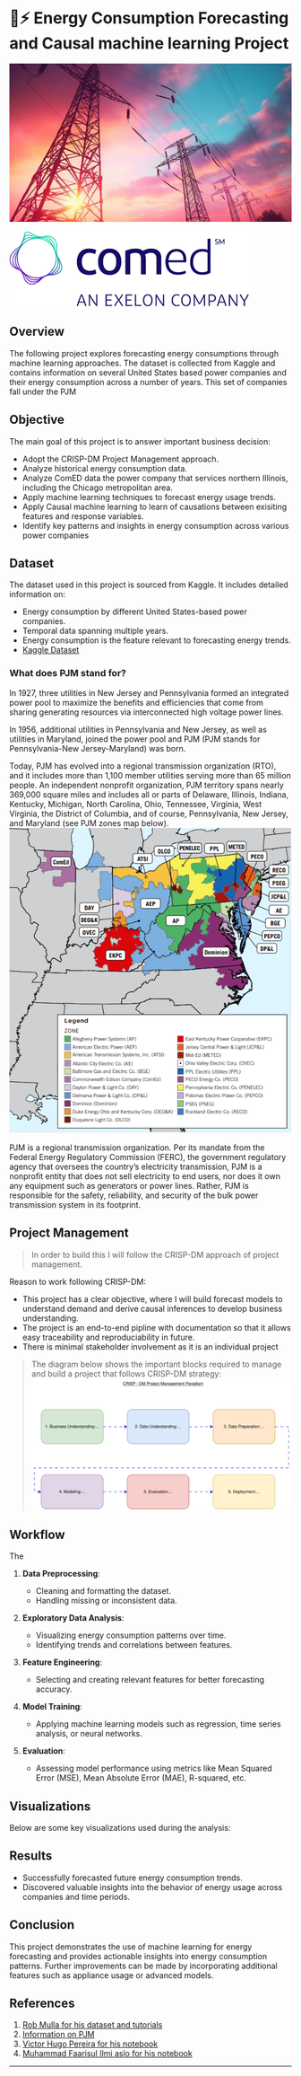 # 🗼⚡ **Energy Consumption Forecasting and Causal machine learning Project**
![electric poles](images/image3.jpg)

![comed](images/comed.png)

## Overview
The following project explores forecasting energy consumptions through machine learning approaches. The dataset is collected from Kaggle and contains information on several United States based power companies and their energy consumption across a number of years.
This set of companies fall under the PJM
## Objective
The main goal of this project is to answer important business decision:
- Adopt the CRISP-DM Project Management approach.
- Analyze historical energy consumption data.
- Analyze ComED data the power company that services northern Illinois, including the Chicago metropolitan area.
- Apply machine learning techniques to forecast energy usage trends.
- Apply Causal machine learning to learn of causations between exisiting features and response variables.
- Identify key patterns and insights in energy consumption across various power companies


## Dataset
The dataset used in this project is sourced from Kaggle. It includes detailed information on:
- Energy consumption by different United States-based power companies.
- Temporal data spanning multiple years.
- Energy consumption is the feature relevant to forecasting energy trends.
- [Kaggle Dataset](https://www.kaggle.com/datasets/robikscube/hourly-energy-consumption)
### What does PJM stand for?
In 1927, three utilities in New Jersey and Pennsylvania formed an integrated power pool to maximize the benefits and efficiencies that come from sharing generating resources via interconnected high voltage power lines. 

In 1956, additional utilities in Pennsylvania and New Jersey, as well as utilities in Maryland, joined the power pool and PJM (PJM stands for Pennsylvania-New Jersey-Maryland) was born.  

Today, PJM has evolved into a regional transmission organization (RTO), and it includes more than 1,100 member utilities serving more than 65 million people. An independent nonprofit organization, PJM territory spans nearly 369,000 square miles and includes all or parts of Delaware, Illinois, Indiana, Kentucky, Michigan, North Carolina, Ohio, Tennessee, Virginia, West Virginia, the District of Columbia, and of course, Pennsylvania, New Jersey, and Maryland (see PJM zones map below).
![PJM Map](images/pjm_zones.webp)

PJM is a regional transmission organization. Per its mandate from the Federal Energy Regulatory Commission (FERC), the government regulatory agency that oversees the country’s electricity transmission, PJM is a nonprofit entity that does not sell electricity to end users, nor does it own any equipment such as generators or power lines. Rather, PJM is responsible for the safety, reliability, and security of the bulk power transmission system in its footprint.  

## Project Management
>  In order to build this I will follow the CRISP-DM approach of project management.

Reason to work following CRISP-DM:

- This project has a clear objective, where I will build forecast models to understand demand and derive causal inferences to develop business understanding.
- The project is an end-to-end pipline with documentation so that it allows easy traceability and reproduciability in future.
- There is minimal stakeholder involvement as it is an individual project

> The diagram below shows the important blocks required to manage and build a project that follows CRISP-DM strategy:
![CRISP-DM](images/crisp-dm_diagram2.svg)

## Workflow
The 
1. **Data Preprocessing**:
   - Cleaning and formatting the dataset.
   - Handling missing or inconsistent data.

2. **Exploratory Data Analysis**:
   - Visualizing energy consumption patterns over time.
   - Identifying trends and correlations between features.

3. **Feature Engineering**:
   - Selecting and creating relevant features for better forecasting accuracy.

4. **Model Training**:
   - Applying machine learning models such as regression, time series analysis, or neural networks.

5. **Evaluation**:
   - Assessing model performance using metrics like Mean Squared Error (MSE), Mean Absolute Error (MAE),  R-squared, etc.

## Visualizations
Below are some key visualizations used during the analysis:

<!--1. **Energy Consumption Trends**:
   ![Energy Consumption Trends](images/energy_trends.svg)

2. **Correlation Heatmap**:
   ![Correlation Heatmap](images/correlation_heatmap.svg)

3. **Model Performance**:
   ![Model Performance](images/model_performance.svg)-->

## Results
- Successfully forecasted future energy consumption trends.
- Discovered valuable insights into the behavior of energy usage across companies and time periods.
  

## Conclusion
This project demonstrates the use of machine learning for energy forecasting and provides actionable insights into energy consumption patterns. Further improvements can be made by incorporating additional features such as appliance usage or advanced models.

## References
1. [Rob Mulla for his dataset and tutorials](https://www.kaggle.com/datasets/robikscube/hourly-energy-consumption?select=COMED_hourly.csv)
2. [Information on PJM](https://www.pcienergysolutions.com/2024/01/03/what-is-pjm-and-what-does-it-do/)
3. [Victor Hugo Pereira for his  notebook](https://github.com/panambY)
4. [Muhammad Faarisul Ilmi aslo for his notebook](https://www.kaggle.com/code/mfaaris/3-ways-to-deal-with-time-series-forecasting)
   
---


